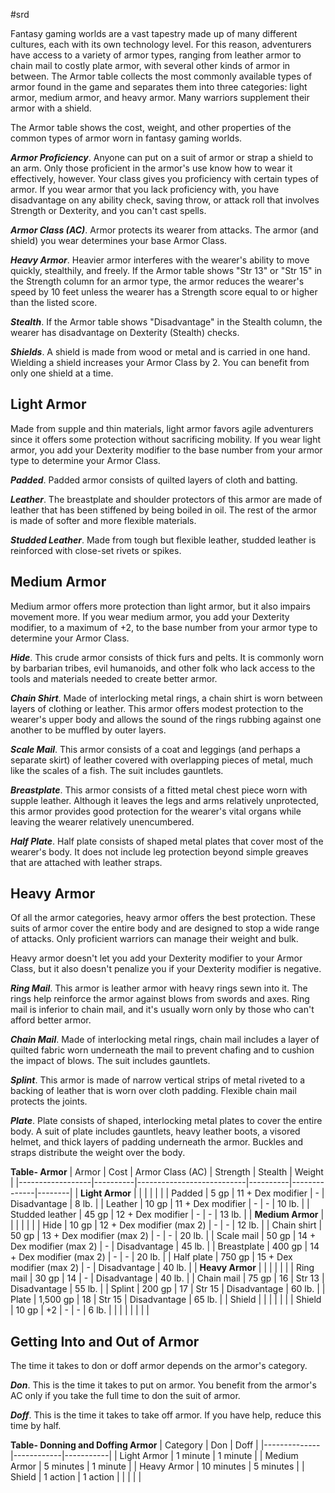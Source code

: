  #srd

Fantasy gaming worlds are a vast tapestry made up of many different cultures, each with its own technology level. For this reason, adventurers have access to a variety of armor types, ranging from leather armor to chain mail to costly plate armor, with several other kinds of armor in between. The Armor table collects the most commonly available types of armor found in the game and separates them into three categories: light armor, medium armor, and heavy armor. Many warriors supplement their armor with a shield.

The Armor table shows the cost, weight, and other properties of the common types of armor worn in fantasy gaming worlds.

***Armor Proficiency***. Anyone can put on a suit of armor or strap a shield to an arm. Only those proficient in the armor's use know how to wear it effectively, however. Your class gives you proficiency with certain types of armor. If you wear armor that you lack proficiency with, you have disadvantage on any ability check, saving throw, or attack roll that involves Strength or Dexterity, and you can't cast spells.

***Armor Class (AC)***. Armor protects its wearer from attacks. The armor (and shield) you wear determines your base Armor Class.

***Heavy Armor***. Heavier armor interferes with the wearer's ability to move quickly, stealthily, and freely. If the Armor table shows "Str 13" or "Str 15" in the Strength column for an armor type, the armor reduces the wearer's speed by 10 feet unless the wearer has a Strength score equal to or higher than the listed score.

***Stealth***. If the Armor table shows "Disadvantage" in the Stealth column, the wearer has disadvantage on Dexterity (Stealth) checks.

***Shields***. A shield is made from wood or metal and is carried in one hand. Wielding a shield increases your Armor Class by 2. You can benefit from only one shield at a time.

## Light Armor

Made from supple and thin materials, light armor favors agile adventurers since it offers some protection without sacrificing mobility. If you wear light armor, you add your Dexterity modifier to the base number from your armor type to determine your Armor Class.

***Padded***. Padded armor consists of quilted layers of cloth and batting.

***Leather***. The breastplate and shoulder protectors of this armor are made of leather that has been stiffened by being boiled in oil. The rest of the armor is made of softer and more flexible materials.

***Studded Leather***. Made from tough but flexible leather, studded leather is reinforced with close-set rivets or spikes.

## Medium Armor

Medium armor offers more protection than light armor, but it also impairs movement more. If you wear medium armor, you add your Dexterity modifier, to a maximum of +2, to the base number from your armor type to determine your Armor Class.

***Hide***. This crude armor consists of thick furs and pelts. It is commonly worn by barbarian tribes, evil humanoids, and other folk who lack access to the tools and materials needed to create better armor.

***Chain Shirt***. Made of interlocking metal rings, a chain shirt is worn between layers of clothing or leather. This armor offers modest protection to the wearer's upper body and allows the sound of the rings rubbing against one another to be muffled by outer layers.

***Scale Mail***. This armor consists of a coat and leggings (and perhaps a separate skirt) of leather covered with overlapping pieces of metal, much like the scales of a fish. The suit includes gauntlets.

***Breastplate***. This armor consists of a fitted metal chest piece worn with supple leather. Although it leaves the legs and arms relatively unprotected, this armor provides good protection for the wearer's vital organs while leaving the wearer relatively unencumbered.

***Half Plate***. Half plate consists of shaped metal plates that cover most of the wearer's body. It does not include leg protection beyond simple greaves that are attached with leather straps.

## Heavy Armor

Of all the armor categories, heavy armor offers the best protection. These suits of armor cover the entire body and are designed to stop a wide range of attacks. Only proficient warriors can manage their weight and bulk.

Heavy armor doesn't let you add your Dexterity modifier to your Armor Class, but it also doesn't penalize you if your Dexterity modifier is negative.

***Ring Mail***. This armor is leather armor with heavy rings sewn into it. The rings help reinforce the armor against blows from swords and axes. Ring mail is inferior to chain mail, and it's usually worn only by those who can't afford better armor.

***Chain Mail***. Made of interlocking metal rings, chain mail includes a layer of quilted fabric worn underneath the mail to prevent chafing and to cushion the impact of blows. The suit includes gauntlets.

***Splint***. This armor is made of narrow vertical strips of metal riveted to a backing of leather that is worn over cloth padding. Flexible chain mail protects the joints.

***Plate***. Plate consists of shaped, interlocking metal plates to cover the entire body. A suit of plate includes gauntlets, heavy leather boots, a visored helmet, and thick layers of padding underneath the armor. Buckles and straps distribute the weight over the body.

**Table- Armor**
| Armor            | Cost     | Armor Class (AC)          | Strength | Stealth      | Weight |
|------------------|----------|---------------------------|----------|--------------|--------|
| **Light Armor**  |          |                           |          |              |        |
| Padded           | 5 gp     | 11 + Dex modifier         | -        | Disadvantage | 8 lb.  |
| Leather          | 10 gp    | 11 + Dex modifier         | -        | -            | 10 lb. |
| Studded leather  | 45 gp    | 12 + Dex modifier         | -        | -            | 13 lb. |
| **Medium Armor** |          |                           |          |              |        |
| Hide             | 10 gp    | 12 + Dex modifier (max 2) | -        | -            | 12 lb. |
| Chain shirt      | 50 gp    | 13 + Dex modifier (max 2) | -        | -            | 20 lb. |
| Scale mail       | 50 gp    | 14 + Dex modifier (max 2) | -        | Disadvantage | 45 lb. |
| Breastplate      | 400 gp   | 14 + Dex modifier (max 2) | -        | -            | 20 lb. |
| Half plate       | 750 gp   | 15 + Dex modifier (max 2) | -        | Disadvantage | 40 lb. |
| **Heavy Armor**  |          |                           |          |              |        |
| Ring mail        | 30 gp    | 14                        | -        | Disadvantage | 40 lb. |
| Chain mail       | 75 gp    | 16                        | Str 13   | Disadvantage | 55 lb. |
| Splint           | 200 gp   | 17                        | Str 15   | Disadvantage | 60 lb. |
| Plate            | 1,500 gp | 18                        | Str 15   | Disadvantage | 65 lb. |
| Shield           |          |                           |          |              |        |
| Shield           | 10 gp    | +2                        | -        | -            | 6 lb.  |
|                  |          |                           |          |              |        |

## Getting Into and Out of Armor

The time it takes to don or doff armor depends on the armor's category.

***Don***. This is the time it takes to put on armor. You benefit from the armor's AC only if you take the full time to don the suit of armor.

***Doff***. This is the time it takes to take off armor. If you have help, reduce this time by half.

**Table- Donning and Doffing Armor**
| Category     | Don        | Doff      |
|--------------|------------|-----------|
| Light Armor  | 1 minute   | 1 minute  |
| Medium Armor | 5 minutes  | 1 minute  |
| Heavy Armor  | 10 minutes | 5 minutes |
| Shield       | 1 action   | 1 action  |
|              |            |           |
